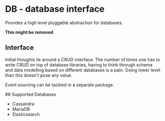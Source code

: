 # DB - database interface

Provides a high level pluggable abstraction for databases.

**This might be removed**

## Interface

Initial thoughts lie around a CRUD interface. The number of times 
one has to write CRUD on top of database libraries, having to think 
through schema and data modelling based on different databases is a 
pain. Going lower level than this doesn't pose any value.

Event sourcing can be tackled in a separate package.

## Supported Databases

- Cassandra
- MariaDB
- Elasticsearch

